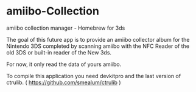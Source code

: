 # amiibo-Collection
amiibo collection manager - Homebrew for 3ds

The goal of this future app is to provide an amiibo collector album for the Nintendo 3DS completed by scanning amiibo with the NFC Reader of the old 3DS or built-in reader of the New 3ds.

For now, it only read the data of yours amiibo.

To compile this application you need devkitpro and the last version of ctrulib. ( https://github.com/smealum/ctrulib )
